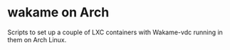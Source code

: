 # wakame on Arch

Scripts to set up a couple of LXC containers with Wakame-vdc running in them on Arch Linux.
